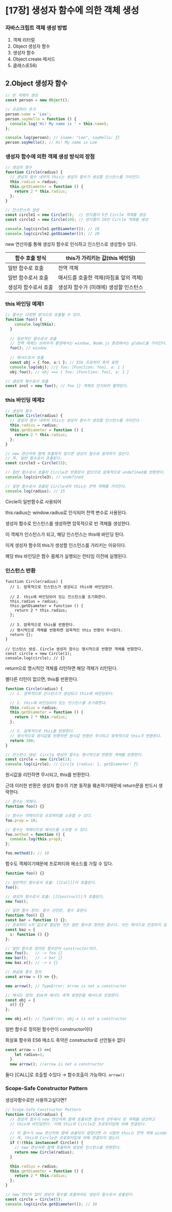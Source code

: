 # [17장] 생성자 함수에 의한 객체 생성

### 자바스크립트 객체 생성 방법

1. 객체 리터럴
2. Object 생성자 함수
3. 생성자 함수
4. Object.create 메서드
5. 클래스(ES6)

## 2.Object 생성자 함수

```jsx
// 빈 객체의 생성
const person = new Object();

// 프로퍼티 추가
person.name = 'Lee';
person.sayHello = function () {
  console.log('Hi! My name is ' + this.name);
};

console.log(person); // {name: "Lee", sayHello: ƒ}
person.sayHello(); // Hi! My name is Lee
```

### 생성자 함수에 의한 객체 생성 방식의 장점

```jsx
// 생성자 함수
function Circle(radius) {
  // 생성자 함수 내부의 this는 생성자 함수가 생성할 인스턴스를 가리킨다.
  this.radius = radius;
  this.getDiameter = function () {
    return 2 * this.radius;
  };
}

// 인스턴스의 생성
const circle1 = new Circle(5);  // 반지름이 5인 Circle 객체를 생성
const circle2 = new Circle(10); // 반지름이 10인 Circle 객체를 생성

console.log(circle1.getDiameter()); // 10
console.log(circle2.getDiameter()); // 20
```

new 연산자를 통해 생성자 함수로 인식하고 인스턴스로 생성할수 있다.

| 함수 호출 방식 | this가 가리키는 값(this 바인딩) |
| --- | --- |
| 일반 함수로 호출 | 전역 객체 |
| 일반 함수로서 호출 | 매서드를 호출한 객체(마침표 앞의 객체) |
| 생성자 함수로서 호출 | 생성자 함수가 (미래에) 생성할 인스턴스 |

### this 바인딩 예제1

```jsx
// 함수는 다양한 방식으로 호출될 수 있다.
function foo() {
    console.log(this);
  }
  
  // 일반적인 함수로서 호출
  // 전역 객체는 브라우저 환경에서는 window, Node.js 환경에서는 global을 가리킨다.
  foo(); // window
  
  // 메서드로서 호출
  const obj = { foo, a:1 }; // ES6 프로퍼티 축약 표현
  console.log(obj); //{ foo: [Function: foo], a: 1 }
  obj.foo(); // obj === { foo: [Function: foo], a: 1 }

// 생성자 함수로서 호출
const inst = new foo(); // foo {} 객체로 인식되어 출력된다.
```

### this 바인딩 예제2

```jsx
// 생성자 함수
function Circle(radius) {
  // 생성자 함수 내부의 this는 생성자 함수가 생성할 인스턴스를 가리킨다.
  this.radius = radius;
  this.getDiameter = function () {
    return 2 * this.radius;
  };
}

// new 연산자와 함께 호출하지 않으면 생성자 함수로 동작하지 않는다.
// 즉, 일반 함수로서 호출된다.
const circle3 = Circle(15);

// 일반 함수로서 호출된 Circle은 반환문이 없으므로 암묵적으로 undefined를 반환한다.
console.log(circle3); // undefined

// 일반 함수로서 호출된 Circle내의 this는 전역 객체를 가리킨다.
console.log(radius); // 15
```

Circle이 일반함수로 사용되어

this.radius는 window.radius로 인식되어 전역 변수로 사용된다.

생성자 함수로 인스턴스를 생성하면 암묵적으로 빈 객체를 생성한다.

이 객체가 인스턴스가 되고,  해당 인스턴스는 this에 바인딩 된다.

이게 생성자 함수의 this가 생성할 인스턴스를 가리키는 이유이다.

해당 this 바인딩은 함수 몸체가 실행되는 런타임 이전에 실행된다.

### 인스턴스 반환

```
function Circle(radius) {
  // 1. 암묵적으로 인스턴스가 생성되고 this에 바인딩된다.

  // 2. this에 바인딩되어 있는 인스턴스를 초기화한다.
  this.radius = radius;
  this.getDiameter = function () {
    return 2 * this.radius;
  };

  // 3. 암묵적으로 this를 반환한다.
  // 명시적으로 객체를 반환하면 암묵적인 this 반환이 무시된다.
  return {};
}

// 인스턴스 생성. Circle 생성자 함수는 명시적으로 반환한 객체를 반환한다.
const circle = new Circle(1);
console.log(circle); // {}
```

return으로 명시적인 객체를 리턴하면 해당 객체가 리턴된다.

별다른 리턴이 없으면, this를 반환한다.

```jsx
function Circle(radius) {
  // 1. 암묵적으로 인스턴스가 생성되고 this에 바인딩된다.

  // 2. this에 바인딩되어 있는 인스턴스를 초기화한다.
  this.radius = radius;
  this.getDiameter = function () {
    return 2 * this.radius;
  };

  // 3. 암묵적으로 this를 반환한다.
  // 명시적으로 원시값을 반환하면 원시값 반환은 무시되고 암묵적으로 this가 반환된다.
  return 100;
}

// 인스턴스 생성. Circle 생성자 함수는 명시적으로 반환한 객체를 반환한다.
const circle = new Circle(1);
console.log(circle); // Circle {radius: 1, getDiameter: ƒ}
```

원시값을 리턴하면 무시되고, this를 반환한다.

근데 이러한 반환은 생성자 함수의 기본 동작을 훼손하기때문에 return문을 반드시 생략한다.

```jsx
// 함수는 객체다.
function foo() {}

// 함수는 객체이므로 프로퍼티를 소유할 수 있다.
foo.prop = 10;

// 함수는 객체이므로 메서드를 소유할 수 있다.
foo.method = function () {
  console.log(this.prop);
};

foo.method(); // 10
```

함수도 객체이기때문에 프로퍼티와 메소드를 가질 수 있다.

```jsx
function foo() {}

// 일반적인 함수로서 호출: [[Call]]이 호출된다.
foo();

// 생성자 함수로서 호출: [[Construct]]가 호출된다.
new foo();
```

```jsx
// 일반 함수 정의: 함수 선언문, 함수 표현식
function foo() {}
const bar = function () {};
// 프로퍼티 x의 값으로 할당된 것은 일반 함수로 정의된 함수다. 이는 메서드로 인정하지 않는다.
const baz = {
  x: function () {}
};

// 일반 함수로 정의된 함수만이 constructor이다.
new foo();   // -> foo {}
new bar();   // -> bar {}
new baz.x(); // -> x {}

// 화살표 함수 정의
const arrow = () => {};

new arrow(); // TypeError: arrow is not a constructor

// 메서드 정의: ES6의 메서드 축약 표현만을 메서드로 인정한다.
const obj = {
  x() {}
};

new obj.x(); // TypeError: obj.x is not a constructor
```

일반 함수로 정의된 함수만이 constructor이다

화살표 함수와 ES6 메소드 축약은 constructor로 선언될수 없다

```jsx
const arrow = () =>{
    let radius=1;
  }
  new arrow(); //arrow is not a constructor
```

둘다 [CALL]로 호출할 수있다 → 함수호출이 가능하다. `arrow()`

### Scope-Safe Constructor Pattern

생성자함수로만 사용하고싶다면?

```jsx
// Scope-Safe Constructor Pattern
function Circle(radius) {
  // 생성자 함수가 new 연산자와 함께 호출되면 함수의 선두에서 빈 객체를 생성하고
  // this에 바인딩한다. 이때 this와 Circle은 프로토타입에 의해 연결된다.

  // 이 함수가 new 연산자와 함께 호출되지 않았다면 이 시점의 this는 전역 객체 window를 가리킨다.
  // 즉, this와 Circle은 프로토타입에 의해 연결되지 않는다.
  if (!(this instanceof Circle)) {
    // new 연산자와 함께 호출하여 생성된 인스턴스를 반환한다.
    return new Circle(radius);
  }

  this.radius = radius;
  this.getDiameter = function () {
    return 2 * this.radius;
  };
}

// new 연산자 없이 생성자 함수를 호출하여도 생성자 함수로서 호출된다.
const circle = Circle(5);
console.log(circle.getDiameter()); // 10
```